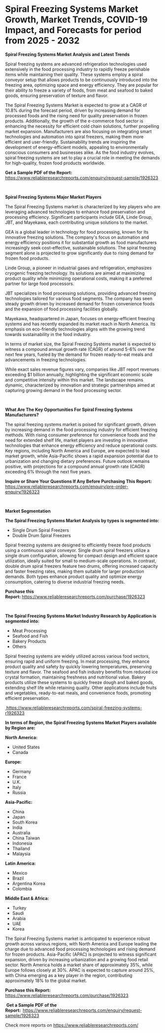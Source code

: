 <p><h1>Spiral Freezing Systems Market Growth, Market Trends, COVID-19 Impact, and Forecasts for period from 2025 - 2032</h1></p><p><strong>Spiral Freezing Systems Market Analysis and Latest Trends</strong></p>
<p><p>Spiral freezing systems are advanced refrigeration technologies used extensively in the food processing industry to rapidly freeze perishable items while maintaining their quality. These systems employ a spiral conveyor setup that allows products to be continuously introduced into the freezing area, optimizing space and energy efficiency. They are popular for their ability to freeze a variety of foods, from meat and seafood to baked goods, ensuring preservation of texture and flavor.</p><p>The Spiral Freezing Systems Market is expected to grow at a CAGR of 10.8% during the forecast period, driven by increasing demand for processed foods and the rising need for quality preservation in frozen products. Additionally, the growth of the e-commerce food sector is enhancing the necessity for efficient cold chain solutions, further propelling market expansion. Manufacturers are also focusing on integrating smart technologies and automation into spiral freezers, making them more efficient and user-friendly. Sustainability trends are inspiring the development of energy-efficient models, appealing to environmentally conscious consumers and businesses alike. As the food industry evolves, spiral freezing systems are set to play a crucial role in meeting the demands for high-quality, frozen food products worldwide.</p></p>
<p><strong>Get a Sample PDF of the Report:&nbsp;</strong> <a href="https://www.reliableresearchreports.com/enquiry/request-sample/1926323?utm_campaign=2802&utm_medium=2&utm_source=Github&utm_content=ia&utm_term=28032025&utm_id=spiral-freezing-systems">https://www.reliableresearchreports.com/enquiry/request-sample/1926323</a></p>
<p>&nbsp;</p>
<p><strong>Spiral Freezing Systems Major Market Players</strong></p>
<p><p>The Spiral Freezing Systems market is characterized by key players who are leveraging advanced technologies to enhance food preservation and processing efficiency. Significant participants include GEA, Linde Group, JBT, and Mayekawa, each contributing unique solutions to the market.</p><p>GEA is a global leader in technology for food processing, known for its innovative freezing solutions. The company's focus on automation and energy efficiency positions it for substantial growth as food manufacturers increasingly seek cost-effective, sustainable solutions. The spiral freezing segment alone is projected to grow significantly due to rising demand for frozen food products.</p><p>Linde Group, a pioneer in industrial gases and refrigeration, emphasizes cryogenic freezing technology. Its solutions are aimed at maximizing product quality while minimizing operational costs, making it a preferred partner for large food processors.</p><p>JBT specializes in food processing solutions, providing advanced freezing technologies tailored for various food segments. The company has seen steady growth driven by increased demand for frozen convenience foods and the expansion of food processing facilities globally.</p><p>Mayekawa, headquartered in Japan, focuses on energy-efficient freezing systems and has recently expanded its market reach in North America. Its emphasis on eco-friendly technologies aligns with the growing trend towards sustainability in the food industry.</p><p>In terms of market size, the Spiral Freezing Systems market is expected to witness a compound annual growth rate (CAGR) of around 5-6% over the next few years, fueled by the demand for frozen ready-to-eat meals and advancements in freezing technologies. </p><p>While exact sales revenue figures vary, companies like JBT report revenues exceeding $1 billion annually, highlighting the significant economic scale and competitive intensity within this market. The landscape remains dynamic, characterized by innovation and strategic partnerships aimed at capturing growing demand in the food processing sector.</p></p>
<p>&nbsp;</p>
<p><strong>What Are The Key Opportunities For Spiral Freezing Systems Manufacturers?</strong></p>
<p><p>The spiral freezing systems market is poised for significant growth, driven by increasing demand in the food processing industry for efficient freezing methods. With rising consumer preference for convenience foods and the need for extended shelf life, market players are investing in innovative technologies that enhance energy efficiency and reduce operational costs. Key regions, including North America and Europe, are expected to lead market growth, while Asia-Pacific shows a rapid expansion potential due to urbanization and changing dietary preferences. Future outlook remains positive, with projections for a compound annual growth rate (CAGR) exceeding 6% through the next five years.</p></p>
<p><strong>Inquire or Share Your Questions If Any Before Purchasing This Report:</strong> <a href="https://www.reliableresearchreports.com/enquiry/pre-order-enquiry/1926323?utm_campaign=2802&utm_medium=2&utm_source=Github&utm_content=ia&utm_term=28032025&utm_id=spiral-freezing-systems">https://www.reliableresearchreports.com/enquiry/pre-order-enquiry/1926323</a></p>
<p>&nbsp;</p>
<p><strong>Market Segmentation</strong></p>
<p><strong>The Spiral Freezing Systems Market Analysis by types is segmented into:</strong></p>
<p><ul><li>Single Drum Spiral Freezers</li><li>Double Drum Spiral Freezers</li></ul></p>
<p><p>Spiral freezing systems are designed to efficiently freeze food products using a continuous spiral conveyor. Single drum spiral freezers utilize a single drum configuration, allowing for compact design and efficient space utilization, ideally suited for small to medium-scale operations. In contrast, double drum spiral freezers feature two drums, offering increased capacity and faster freezing rates, making them suitable for larger production demands. Both types enhance product quality and optimize energy consumption, catering to diverse industrial freezing needs.</p></p>
<p><strong>Purchase this Report:&nbsp;</strong><a href="https://www.reliableresearchreports.com/purchase/1926323?utm_campaign=2802&utm_medium=2&utm_source=Github&utm_content=ia&utm_term=28032025&utm_id=spiral-freezing-systems">https://www.reliableresearchreports.com/purchase/1926323</a></p>
<p>&nbsp;</p>
<p><strong>The Spiral Freezing Systems Market Industry Research by Application is segmented into:</strong></p>
<p><ul><li>Meat Processing</li><li>Seafood and Fish</li><li>Bakery Products</li><li>Others</li></ul></p>
<p><p>Spiral freezing systems are widely utilized across various food sectors, ensuring rapid and uniform freezing. In meat processing, they enhance product quality and safety by quickly lowering temperatures, preserving texture and flavor. The seafood and fish industry benefits from reduced ice crystal formation, maintaining freshness and nutritional value. Bakery products utilize these systems to quickly freeze dough and baked goods, extending shelf life while retaining quality. Other applications include fruits and vegetables, ready-to-eat meals, and convenience foods, promoting efficient preservation.</p></p>
<p><a href="https://www.reliableresearchreports.com/spiral-freezing-systems-r1926323?utm_campaign=2802&utm_medium=2&utm_source=Github&utm_content=ia&utm_term=28032025&utm_id=spiral-freezing-systems">&nbsp;https://www.reliableresearchreports.com/spiral-freezing-systems-r1926323</a></p>
<p><strong>In terms of Region, the Spiral Freezing Systems Market Players available by Region are:</strong></p>
<p>
    <p> <strong> North America: </strong>
        <ul>
            <li>United States</li>
            <li>Canada</li>
        </ul>
        </p> 
    <p> <strong> Europe: </strong>
        <ul>
            <li>Germany</li>
            <li>France</li>
            <li>U.K.</li>
            <li>Italy</li>
            <li>Russia</li>
        </ul>
        </p> 
    <p> <strong> Asia-Pacific: </strong>
        <ul>
            <li>China</li>
            <li>Japan</li>
            <li>South Korea</li>
            <li>India</li>
            <li>Australia</li>
            <li>China Taiwan</li>
            <li>Indonesia</li>
            <li>Thailand</li>
            <li>Malaysia</li>
        </ul>
        </p> 
    <p> <strong> Latin America: </strong>
        <ul>
            <li>Mexico</li>
            <li>Brazil</li>
            <li>Argentina Korea</li>
            <li>Colombia</li>
        </ul>
        </p> 
    <p> <strong> Middle East & Africa: </strong>
        <ul>
            <li>Turkey</li>
            <li>Saudi</li>
            <li>Arabia</li>
            <li>UAE</li>
            <li>Korea</li>
        </ul>
    </p>
    </p>
<p><p>The Spiral Freezing Systems market is anticipated to experience robust growth across various regions, with North America and Europe leading the charge due to advanced food processing technologies and rising demand for frozen products. Asia-Pacific (APAC) is projected to witness significant expansion, driven by increasing urbanization and a growing food retail sector. North America holds a market share of approximately 35%, while Europe follows closely at 30%. APAC is expected to capture around 25%, with China emerging as a key player in the region, contributing approximately 18% to the global market.</p></p>
<p><strong>Purchase this Report: </strong><a href="https://www.reliableresearchreports.com/purchase/1926323?utm_campaign=2802&utm_medium=2&utm_source=Github&utm_content=ia&utm_term=28032025&utm_id=spiral-freezing-systems">https://www.reliableresearchreports.com/purchase/1926323</a></p>
<p>&nbsp;<strong>Get a Sample PDF of the Report:&nbsp;&nbsp;</strong><a href="https://www.reliableresearchreports.com/enquiry/request-sample/1926323?utm_campaign=2802&utm_medium=2&utm_source=Github&utm_content=ia&utm_term=28032025&utm_id=spiral-freezing-systems">https://www.reliableresearchreports.com/enquiry/request-sample/1926323</a></p>
<p><strong></strong></p>
<p>Check more reports on <a href="https://www.reliableresearchreports.com/?utm_campaign=2802&utm_medium=2&utm_source=Github&utm_content=ia&utm_term=28032025&utm_id=spiral-freezing-systems">https://www.reliableresearchreports.com/</a></p>